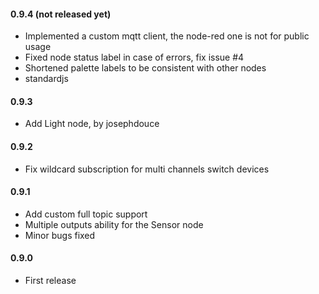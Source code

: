 #### 0.9.4 (not released yet)
 - Implemented a custom mqtt client, the node-red one is not for public usage
 - Fixed node status label in case of errors, fix issue #4
 - Shortened palette labels to be consistent with other nodes
 - standardjs

#### 0.9.3
 - Add Light node, by josephdouce

#### 0.9.2
 - Fix wildcard subscription for multi channels switch devices

#### 0.9.1
 - Add custom full topic support
 - Multiple outputs ability for the Sensor node
 - Minor bugs fixed

#### 0.9.0
 - First release
